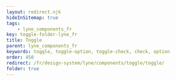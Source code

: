 ```yaml
---
layout: redirect.njk
hideInSitemap: true
tags: 
    - lyne_components_fr
key: toggle-folder-lyne_fr
title: Toggle
parent: lyne_components_fr
keywords: toggle, toggle-option, toggle-check, check, option
order: 450
redirect: /fr/design-system/lyne/components/toggle/toggle/
folder: true
---
```

